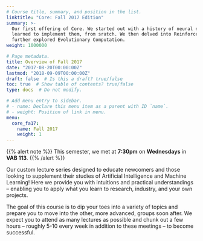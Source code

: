 ```yaml
---
# Course title, summary, and position in the list.
linktitle: "Core: Fall 2017 Edition"
summary: >-
  Our first offering of Core. We started out with a history of neural networks and
  learned to implement them, from sratch. We then delved into Reinforcement Learning and
  further explored Evolutionary Computation.
weight: 1000000

# Page metadata.
title: Overview of Fall 2017
date: "2017-08-20T00:00:00Z"
lastmod: "2018-09-09T00:00:00Z"
draft: false  # Is this a draft? true/false
toc: true  # Show table of contents? true/false
type: docs  # Do not modify.

# Add menu entry to sidebar.
# - name: Declare this menu item as a parent with ID `name`.
# - weight: Position of link in menu.
menu:
  core_fa17:
    name: Fall 2017
    weight: 1
---
```


{{% alert note %}}
This semester, we met at **7:30pm** on **Wednesdays** in **VAB 113**.
{{% /alert %}}

Our custom lecture series designed to educate newcomers and those looking to supplement
their studies of Artificial Intelligence and Machine Learning! Here we provide you with
intuitions and practical understandings – enabling you to apply what you learn to
research, industry, and your own projects.

The goal of this course is to dip your toes into a variety of topics and prepare you to
move into the other, more advanced, groups soon after. We expect you to attend as many
lectures as possible and chunk out a few hours – roughly 5-10 every week in addition to
these meetings – to become successful.